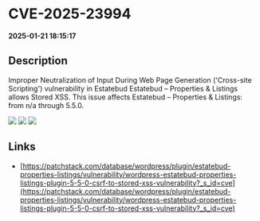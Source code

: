 # CVE-2025-23994

**2025-01-21 18:15:17**

## Description
Improper Neutralization of Input During Web Page Generation ('Cross-site Scripting') vulnerability in Estatebud Estatebud – Properties & Listings allows Stored XSS. This issue affects Estatebud – Properties & Listings: from n/a through 5.5.0.

![](https://img.shields.io/static/v1?label=Score&message=7.1&color=red)
![](https://img.shields.io/static/v1?label=Severity&message=HIGH&color=red)
![](https://img.shields.io/static/v1?label=CWE&message=XSS&color=green)

## Links
- [https://patchstack.com/database/wordpress/plugin/estatebud-properties-listings/vulnerability/wordpress-estatebud-properties-listings-plugin-5-5-0-csrf-to-stored-xss-vulnerability?_s_id=cve](https://patchstack.com/database/wordpress/plugin/estatebud-properties-listings/vulnerability/wordpress-estatebud-properties-listings-plugin-5-5-0-csrf-to-stored-xss-vulnerability?_s_id=cve)
